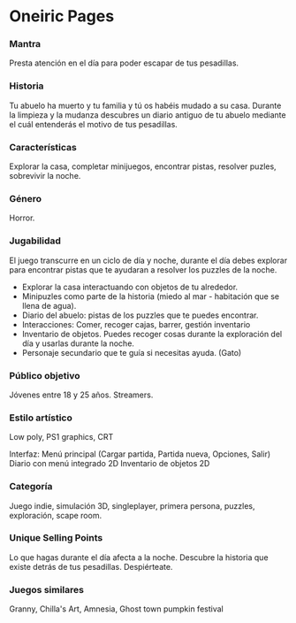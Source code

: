 # Oneiric Pages

### Mantra
Presta atención en el día para poder escapar de tus pesadillas.

### Historia
Tu abuelo ha muerto y tu familia y tú os habéis mudado a su casa.  Durante la limpieza y la mudanza descubres un diario antiguo de tu abuelo mediante el cuál entenderás el motivo de tus pesadillas.

### Características
Explorar la casa, completar minijuegos, encontrar pistas, resolver puzles, sobrevivir la noche.

### Género
Horror.

### Jugabilidad
El juego transcurre en un ciclo de día y noche, durante el día debes explorar para encontrar pistas que te ayudaran a resolver los puzzles de la noche.

* Explorar la casa interactuando con objetos de tu alrededor.
* Minipuzles como parte de la historia (miedo al mar - habitación que se llena de agua).
* Diario del abuelo: pistas de los puzzles que te puedes encontrar. 
* Interacciones: Comer, recoger cajas, barrer, gestión inventario
* Inventario de objetos. Puedes recoger cosas durante la exploración del día y usarlas durante la noche.
* Personaje secundario que te guía si necesitas ayuda. (Gato)

### Público objetivo
Jóvenes entre 18 y 25 años.
Streamers.

### Estilo artístico
Low poly, PS1 graphics, CRT

Interfaz:
Menú principal (Cargar partida, Partida nueva, Opciones, Salir)
Diario con menú integrado 2D
Inventario de objetos 2D

### Categoría
Juego indie, simulación 3D, singleplayer, primera persona, puzzles, exploración, scape room.

### Unique Selling Points
Lo que hagas durante el día afecta a la noche.
Descubre la historia que existe detrás de tus pesadillas.
Despiérteate.

### Juegos similares
Granny, Chilla's Art, Amnesia, Ghost town pumpkin festival
